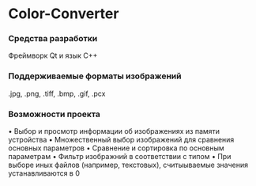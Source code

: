 # Color-Converter
### Средства разработки
Фреймворк Qt и язык C++
### Поддерживаемые форматы изображений
.jpg, .png, .tiff, .bmp, .gif, .pcx
### Возможности проекта
•	Выбор и просмотр информации об изображениях из памяти устройства
•	Множественный выбор изображений для сравнения основных параметров
•	Сравнение и сортировка по основным параметрам
•	Фильтр изображний в соответствии с типом
•	При выборе иных файлов (например, текстовых), считыываемые значения устанавливаются в 0
